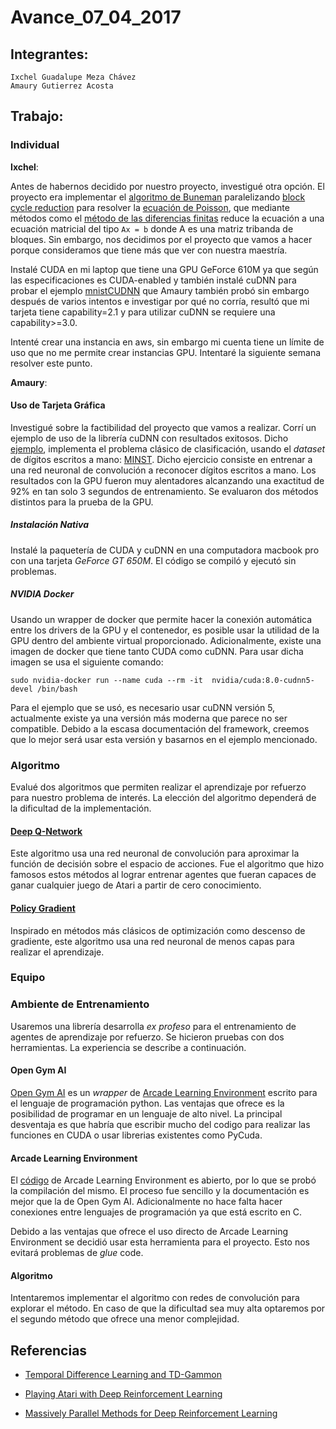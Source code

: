 # Avance_07_04_2017
## Integrantes:

    Ixchel Guadalupe Meza Chávez  
    Amaury Gutierrez Acosta  

## Trabajo:
### Individual

**Ixchel**:  

Antes de habernos decidido por nuestro proyecto, investigué otra opción. El proyecto era implementar el [algoritmo de Buneman](http://robotics.stanford.edu/~scohen/cr.pdf) paralelizando [block cycle reduction](http://www.prace-ri.eu/IMG/pdf/multicoreparallelizationblockcyclicreduction.pdf) para resolver la [ecuación de Poisson](https://en.wikipedia.org/wiki/Poisson%27s_equation), que mediante métodos como el [método de las diferencias finitas](https://en.wikipedia.org/wiki/Finite_difference_method) reduce la ecuación a una ecuación matricial del tipo ```Ax = b``` donde A es una matriz tribanda de bloques. Sin embargo, nos decidimos por el proyecto que vamos a hacer porque consideramos que tiene  más que ver con nuestra maestría.

Instalé CUDA en mi laptop que tiene una GPU GeForce 610M ya que según las especificaciones es CUDA-enabled y también instalé cuDNN para probar el ejemplo [mnistCUDNN](https://github.com/tbennun/cudnn-training) que Amaury también probó sin embargo después de varios intentos e investigar por qué no corría, resultó que mi tarjeta tiene capability=2.1 y para utilizar cuDNN se requiere una capability>=3.0.

Intenté crear una instancia en aws, sin embargo mi cuenta tiene un límite de uso que no me permite crear instancias GPU. Intentaré la siguiente semana resolver este punto.

**Amaury**:

#### Uso de Tarjeta Gráfica

Investigué sobre la factibilidad del proyecto que vamos a realizar. Corrí un ejemplo de uso de la librería cuDNN con resultados exitosos. Dicho [ejemplo](https://github.com/tbennun/cudnn-training), implementa el problema clásico de clasificación, usando el *dataset* de dígitos escritos a mano: [MINST](http://yann.lecun.com/exdb/mnist/). Dicho ejercicio consiste en entrenar a una red neuronal de convolución a reconocer dígitos escritos a mano. Los resultados con la GPU fueron muy alentadores alcanzando una exactitud de 92% en tan solo 3 segundos de entrenamiento. Se evaluaron dos métodos distintos para la prueba de la GPU.

##### Instalación Nativa

Instalé la paquetería de CUDA y cuDNN en una computadora macbook pro con una tarjeta *GeForce GT 650M*. El código se compiló y ejecutó sin problemas.

##### NVIDIA Docker

Usando un wrapper de docker que permite hacer la conexión automática entre los drivers de la GPU y el contenedor, es posible usar la utilidad de la GPU dentro del ambiente virtual proporcionado. Adicionalmente, existe una imagen de docker que tiene tanto CUDA como cuDNN. Para usar dicha imagen se usa el siguiente comando:

```
sudo nvidia-docker run --name cuda --rm -it  nvidia/cuda:8.0-cudnn5-devel /bin/bash
```

Para el ejemplo que se usó, es necesario usar cuDNN versión 5, actualmente existe ya una versión más moderna que parece no ser compatible. Debido a la escasa documentación del framework, creemos que lo mejor será usar esta versión y basarnos en el ejemplo mencionado.

### Algoritmo

Evalué dos algoritmos que permiten realizar el aprendizaje por refuerzo para nuestro problema de interés. La elección del algoritmo dependerá de la dificultad de la implementación.

#### [Deep Q-Network](https://deepmind.com/research/dqn/)

Este algoritmo usa una red neuronal de convolución para aproximar la función de decisión sobre el espacio de acciones. Fue el algoritmo que hizo famosos estos métodos al lograr entrenar agentes que fueran capaces de ganar cualquier juego de Atari a partir de cero conocimiento.

#### [Policy Gradient](http://karpathy.github.io/2016/05/31/rl/)

Inspirado en métodos más clásicos de optimización como descenso de gradiente, este algoritmo usa una red neuronal de menos capas para realizar el aprendizaje.

### Equipo

### Ambiente de Entrenamiento

Usaremos una librería desarrolla *ex profeso* para el entrenamiento de agentes de aprendizaje por refuerzo. Se hicieron pruebas con dos herramientas. La experiencia se describe a continuación.

#### Open Gym AI

[Open Gym AI](https://gym.openai.com/) es un *wrapper* de [Arcade Learning Environment](http://www.arcadelearningenvironment.org/) escrito para el lenguaje de programación python. Las ventajas que ofrece es la posibilidad de programar en un lenguaje de alto nivel. La principal desventaja es que habría que escribir mucho del codigo para realizar las funciones en CUDA o usar librerias existentes como PyCuda.

#### Arcade Learning Environment

El [código](https://github.com/mgbellemare/Arcade-Learning-Environment) de Arcade Learning Environment es abierto, por lo que se probó la compilación del mismo. El proceso fue sencillo y la documentación es mejor que la de Open Gym AI. Adicionalmente no hace falta hacer conexiones entre lenguajes de programación ya que está escrito en C.

Debido a las ventajas que ofrece el uso directo de Arcade Learning Environment se decidió usar esta herramienta para el proyecto. Esto nos evitará problemas de *glue* code.

#### Algoritmo

Intentaremos implementar el algoritmo con redes de convolución para explorar el método. En caso de que la dificultad sea muy alta optaremos por el segundo método que ofrece una menor complejidad.

 ## Referencias
 
 - [Temporal Difference Learning and TD-Gammon](http://courses.cs.washington.edu/courses/cse590hk/01sp/Readings/tesauro95cacm.pdf)
 
 - [Playing Atari with Deep Reinforcement Learning](https://arxiv.org/pdf/1312.5602.pdf)
 
- [Massively Parallel Methods for Deep Reinforcement Learning](https://arxiv.org/pdf/1507.04296.pdf)
